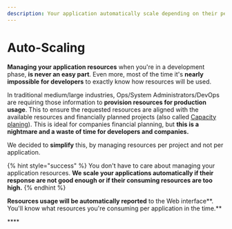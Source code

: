```yaml
---
description: Your application automatically scale depending on their performance
---
```


# Auto-Scaling

**Managing your application resources** when you're in a development phase, **is never an easy part**. Even more, most of the time it's **nearly impossible for developers** to exactly know how resources will be used.

In traditional medium/large industries, Ops/System Administrators/DevOps are requiring those information to **provision resources for production usage**. This to ensure the requested resources are aligned with the available resources and financially planned projects \(also called [Capacity planing](https://en.wikipedia.org/wiki/Capacity_management)\). This is ideal for companies financial planning, but **this is a nightmare and a waste of time for developers and companies.**

We decided to **simplify** this, by managing resources per project and not per application.

{% hint style="success" %}
You don't have to care about managing your application resources. **We scale your applications automatically if their response are not good enough or if their consuming resources are too high.**
{% endhint %}

**Resources usage will be automatically reported** to the Web interface**. You'll know what resources you're consuming per application in the time.** 

\*\*\*\*

